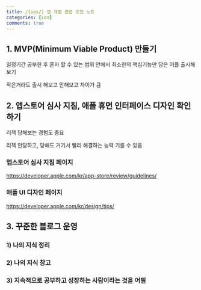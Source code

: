 ```yaml
---
title: /[ios/] 앱 개발 관련 조언 노트
categories: [ios]
comments: true
---
```


## 1. MVP(Minimum Viable Product) 만들기

일정기간 공부한 후 혼자 할 수 있는 범위 안에서 최소한의 핵심기능만 담은 어플 출시해보기

작은거라도 출시 해보고 안해보고 차이가 큼


## 2. 앱스토어 심사 지침, 애플 휴먼 인터페이스 디자인 확인하기

리젝 당해보는 경험도 중요

리젝 안당하고, 당해도 거기서 빨리 해결하는 능력 기를 수 있음

### 앱스토어 심사 지침 페이지
https://developer.apple.com/kr/app-store/review/guidelines/

### 애플 UI 디자인 페이지
https://developer.apple.com/kr/design/tips/


## 3. 꾸준한 블로그 운영

### 1) 나의 지식 정리

### 2) 나의 지식 창고

### 3) 지속적으로 공부하고 성장하는 사람이라는 것을 어필

